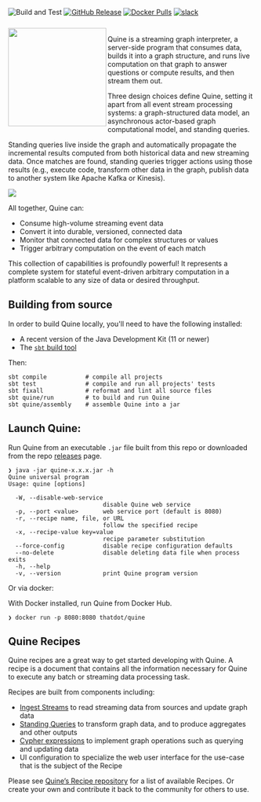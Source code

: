 ![Build and Test](https://github.com/thatdot/quine/workflows/CI/badge.svg)
[![GitHub Release](https://img.shields.io/github/v/release/thatdot/quine)](https://github.com/thatdot/quine/releases)
[![Docker Pulls](https://img.shields.io/docker/pulls/thatdot/quine)](https://hub.docker.com/r/thatdot/quine)
[![slack](https://img.shields.io/badge/slack-Quine-brightgreen.svg?logo=slack)](https://that.re/quine-slack)


<div style="padding-top: 10px;">
  <div style="vertical-align:middle;">
    <img width="200" align="left" src="https://docs.quine.io/assets/images/quine_logo.svg">
  </div>
  <div style="vertical-align:middle;">
    <p>Quine is a streaming graph interpreter, a server-side program that consumes data, builds it into a graph structure, and runs live computation on that graph to answer questions or compute results, and then stream them out.
  </div>
</div>

Three design choices define Quine, setting it apart from all event stream processing systems: a graph-structured data model, an asynchronous actor-based graph computational model, and standing queries.

Standing queries live inside the graph and automatically propagate the incremental results computed from both historical data and new streaming data. Once matches are found, standing queries trigger actions using those results (e.g., execute code, transform other data in the graph, publish data to another system like Apache Kafka or Kinesis).

![](https://uploads-ssl.webflow.com/61f0aecf55af2565526f6a95/62d8b7a7a13f0ca333a8b115_R9g-L0bLE2nguGQ3BRektSDq1d4L9Gtzao1fK3wuwgkX_iGkcgtGYlOR2u3p6DsWbrIrZbUPY6VtLULwj2BoIO2-gVUngIcrk-z-9H3u7a6QPIM7sqBRrkatR1YxA7WLR5CuvP3ZCo6JypuAWww23g.png)

All together, Quine can:

* Consume high-volume streaming event data
* Convert it into durable, versioned, connected data
* Monitor that connected data for complex structures or values
* Trigger arbitrary computation on the event of each match

This collection of capabilities is profoundly powerful! It represents a complete system for stateful event-driven arbitrary computation in a platform scalable to any size of data or desired throughput.

## Building from source

In order to build Quine locally, you'll need to have the following installed:

  * A recent version of the Java Development Kit (11 or newer)
  * The [`sbt` build tool](https://www.scala-sbt.org/download.html)

Then:

```
sbt compile           # compile all projects
sbt test              # compile and run all projects' tests
sbt fixall            # reformat and lint all source files
sbt quine/run         # to build and run Quine
sbt quine/assembly    # assemble Quine into a jar 
```

## Launch Quine:

Run Quine from an executable `.jar` file built from this repo or downloaded from the repo [releases](https://github.com/thatdot/quine/releases) page. 

```shell
❯ java -jar quine-x.x.x.jar -h
Quine universal program
Usage: quine [options]

  -W, --disable-web-service
                           disable Quine web service
  -p, --port <value>       web service port (default is 8080)
  -r, --recipe name, file, or URL
                           follow the specified recipe
  -x, --recipe-value key=value
                           recipe parameter substitution
  --force-config           disable recipe configuration defaults
  --no-delete              disable deleting data file when process exits
  -h, --help
  -v, --version            print Quine program version
```

Or via docker:

With Docker installed, run Quine from Docker Hub.
```shell
❯ docker run -p 8080:8080 thatdot/quine
```


## Quine Recipes

Quine recipes are a great way to get started developing with Quine. A recipe is a document that contains all the information necessary for Quine to execute any batch or streaming data processing task. 

Recipes are built from components including:

* [Ingest Streams](https://docs.quine.io/components/ingest-sources/ingest-sources.html) to read streaming data from sources and update graph data
* [Standing Queries](https://docs.quine.io/components/standing-query-outputs.html) to transform graph data, and to produce aggregates and other outputs
* [Cypher expressions](https://docs.quine.io/reference/cypher/cypher-language.html) to implement graph operations such as querying and updating data
* UI configuration to specialize the web user interface for the use-case that is the subject of the Recipe

Please see [Quine’s Recipe repository](https://quine.io/recipes) for a list of available Recipes. Or create your own and contribute it back to the community for others to use.

